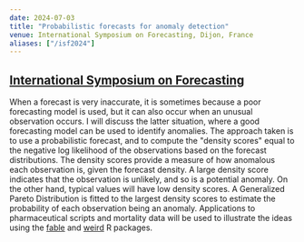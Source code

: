 ```yaml
---
date: 2024-07-03
title: "Probabilistic forecasts for anomaly detection"
venue: International Symposium on Forecasting, Dijon, France
aliases: ["/isf2024"]
---
```


## [International Symposium on Forecasting](https://isf.forecasters.org)

When a forecast is very inaccurate, it is sometimes because a poor forecasting model is used, but it can also occur when an unusual observation occurs. I will discuss the latter situation, where a good forecasting model can be used to identify anomalies. The approach taken is to use a probabilistic forecast, and to compute the "density scores" equal to the negative log likelihood of the observations based on the forecast distributions. The density scores provide a measure of how anomalous each observation is, given the forecast density. A large density score indicates that the observation is unlikely, and so is a potential anomaly. On the other hand, typical values will have low density scores. A Generalized Pareto Distribution is fitted to the largest density scores to estimate the probability of each observation being an anomaly.  Applications to pharmaceutical scripts and mortality data will be used to illustrate the ideas using the [fable](https://fable.tidyverts.org) and [weird](https://pkg.robjhyndman.com/weird-package) R packages.
